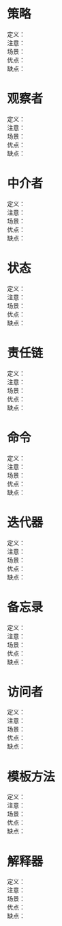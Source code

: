 # 策略
定义：     
注意：    
场景：    
优点：    
缺点：     
# 观察者
定义：     
注意：    
场景：    
优点：    
缺点：     
# 中介者
定义：     
注意：    
场景：    
优点：    
缺点：     
# 状态
定义：     
注意：    
场景：    
优点：    
缺点：     
# 责任链
定义：     
注意：    
场景：    
优点：    
缺点：     
# 命令
定义：     
注意：    
场景：    
优点：    
缺点：     
# 迭代器
定义：     
注意：    
场景：    
优点：    
缺点：     
# 备忘录
定义：     
注意：    
场景：    
优点：    
缺点：     
# 访问者
定义：     
注意：    
场景：    
优点：    
缺点：     
# 模板方法
定义：     
注意：    
场景：    
优点：    
缺点：     
# 解释器
定义：     
注意：    
场景：    
优点：    
缺点：     
